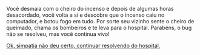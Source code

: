 Você desmaia com o cheiro do incenso e depois de algumas horas desacordado, você volta a si e descobre que o
incenso caiu no computador, e botou fogo em tudo. Por sorte seu vizinho sente o cheiro de queimado, chama
os bombeiros e te leva para o hospital. Parabéns, o bug não se resolveu, mas você continua vivo!

[Ok, simpatia não deu certo, continuar resolvendo do hospital.](hospital/hospital.md)
